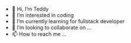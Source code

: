 - 👋 Hi, I’m Teddy
- 👀 I’m interested in coding
- 🌱 I’m currently learning for fullstack developer
- 💞️ I’m looking to collaborate on ...
- 📫 How to reach me ...

<!---
vuvu2259/vuvu2259 is a ✨ special ✨ repository because its `README.md` (this file) appears on your GitHub profile.
You can click the Preview link to take a look at your changes.
--->
